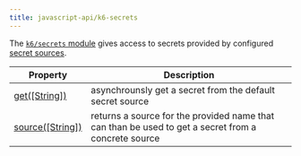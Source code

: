 ```yaml
---
title: javascript-api/k6-secrets
---
```


The [`k6/secrets` module](https://grafana.com/docs/k6/<K6_VERSION>/javascript-api/k6-secrets) gives access to secrets provided by configured [secret sources](https://grafana.com/docs/k6/<K6_VERSION>/using-k6/secret-source).

| Property                                                                                      | Description                                                                                         |
| --------------------------------------------------------------------------------------------- | --------------------------------------------------------------------------------------------------- |
| [get([String])](https://grafana.com/docs/k6/<K6_VERSION>/javascript-api/k6-secrets#get)       | asynchrounsly get a secret from the default secret source                                           |
| [source([String])](https://grafana.com/docs/k6/<K6_VERSION>/javascript-api/k6-secrets#source) | returns a source for the provided name that can than be used to get a secret from a concrete source |
